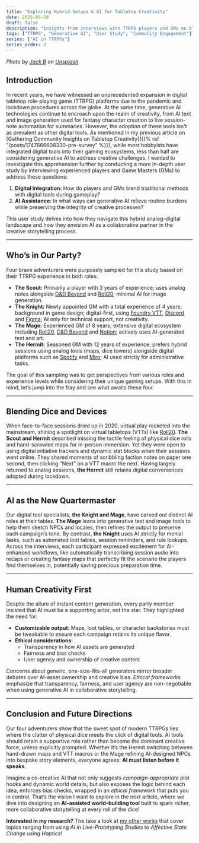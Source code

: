 ```yaml
---
title: "Exploring Hybrid Setups & AI for Tabletop Creativity"
date: 2025-05-20
draft: false
description: "Insights from interviews with TTRPG players and GMs on blending analog play, digital tools, and generative AI in creative tabletop storytelling."
tags: ["TTRPG", "Generative AI", "User Study", "Community Engagement"]
series: ["AI in TTRPGs"]
series_order: 3
---
```

*Photo by [Jack B](https://unsplash.com/@nervum?utm_content=creditCopyText&utm_medium=referral&utm_source=unsplash) on [Unsplash](https://unsplash.com/photos/black-computer-keyboard-on-brown-wooden-table-YHFaMjk4uVo?utm_content=creditCopyText&utm_medium=referral&utm_source=unsplash)*

## Introduction

In recent years, we have witnessed an unprecedented expansion in digital tabletop role-playing game (TTRPG) platforms due to the pandemic and lockdown procedures across the globe. At the same time, generative AI technologies continue to encroach upon the realm of creativity, from AI text and image generation used for fantasy character creation to live session-note automation for summaries. However, the adoption of these tools isn't as prevalent as other digital tools. As mentioned in my previous article on [Gathering Community Insights on Tabletop Creativity]({{% ref "/posts/1747666608330-pre-survey" %}}), while most hobbyists have integrated digital tools into their gaming ecosystems, less than half are considering generative AI to address creative challenges. I wanted to investigate this apprehension further by conducting a more in-depth user study by interviewing experienced players and Game Masters (GMs) to address these questions:

1. **Digital Integration:** How do players and GMs blend traditional methods with digital tools during gameplay?
2. **AI Assistance:** In what ways can generative AI relieve routine burdens while preserving the integrity of creative processes?

This user study delves into how they navigate this hybrid analog–digital landscape and how they envision AI as a collaborative partner in the creative storytelling process.

---

## Who’s in Our Party?
Four brave adventurers were purposely sampled for this study based on their TTRPG experience in both roles:

- **The Scout:** Primarily a player with 3 years of experience; uses analog notes alongside [D&D Beyond](https://www.dndbeyond.com/) and [Roll20](https://roll20.net/); minimal AI for image generation.  
- **The Knight:** Newly appointed GM with a total experience of 4 years; background in game design; digital-first, using [Foundry VTT](https://foundryvtt.com/), [Discord](https://discord.com/) and [Figma](https://www.figma.com/); AI only for technical support, not creativity.  
- **The Mage:** Experienced GM of 8 years; extensive digital ecosystem including [Roll20](https://roll20.net/), [D&D Beyond](https://www.dndbeyond.com/) and [Notion](https://www.notion.so/); actively uses AI-generated text and art.  
- **The Hermit:** Seasoned GM with 12 years of experience; prefers hybrid sessions using analog tools (maps, dice towers) alongside digital platforms such as [Spotify](https://www.spotify.com/) and [Miro](https://miro.com/); AI used strictly for administrative tasks.

The goal of this sampling was to get perspectives from various roles and experience levels while considering their unique gaming setups. With this in mind, let’s jump into the fray and see what awaits these four.

---

## Blending Dice and Devices

When face-to-face sessions dried up in 2020, virtual play rocketed into the mainstream, shining a spotlight on virtual tabletops (VTTs) like [Roll20](https://roll20.net/). **The Scout and Hermit** described missing the tactile feeling of physical dice rolls and hand-scrawled maps for in-person immersion. Yet they were open to using digital initiative trackers and dynamic stat blocks when their sessions went online. They shared moments of scribbling faction notes on paper one second, then clicking “Next” on a VTT macro the next. Having largely returned to analog sessions, **the Hermit** still retains digital conveniences adopted during lockdown.

---

## AI as the New Quartermaster

Our digital tool specialists, **the Knight and Mage**, have carved out distinct AI roles at their tables. **The Mage** leans into generative text and image tools to help them sketch NPCs and locales, then refines the output to preserve each campaign’s tone. By contrast, **the Knight** uses AI strictly for menial tasks, such as automated loot tables, session reminders, and rule lookups. Across the interviews, each participant expressed excitement for AI-enhanced workflows, like automatically transcribing session audio into recaps or creating fantasy maps that perfectly fit the scenario the players find themselves in, potentially saving precious preparation time.

---

## Human Creativity First

Despite the allure of instant content generation, every party member insisted that AI must be a supporting actor, not the star. They highlighted the need for:

- **Customizable output:** Maps, loot tables, or character backstories must be tweakable to ensure each campaign retains its unique flavor.
- **Ethical considerations:**  
  - Transparency in how AI assets are generated  
  - Fairness and bias checks  
  - User agency and ownership of creative content

Concerns about generic, one-size-fits-all generators mirror broader debates over AI-asset ownership and creative bias. *Ethical frameworks* emphasize that transparency, fairness, and user agency are non-negotiable when using generative AI in collaborative storytelling.

---

## Conclusion and Future Directions

Our four adventurers show that the sweet spot of modern TTRPGs lies where the clatter of physical dice meets the click of digital tools. AI tools should retain a supportive role rather than become the dominant creative force, unless explicitly prompted. Whether it’s the Hermit switching between hand-drawn maps and VTT macros or the Mage refining AI-designed NPCs into bespoke story elements, everyone agrees: **AI must listen before it speaks**.

Imagine a co-creative AI that not only suggests *campaign-appropriate* plot hooks and dynamic world details, but also exposes the logic behind each idea, enforces bias checks, wrapped in an *ethical framework* that puts you in control. That’s the vision I want to explore in the next article, where we dive into designing an **AI-assisted world-building tool** built to spark richer, more collaborative storytelling at every roll of the dice!

**Interested in my research?** The take a look at [my other works](https://orcid.org/0000-0002-4730-7865) that cover topics ranging from using *AI in Live-Prototyping Studies* to *Affective State Change using Haptics*! 